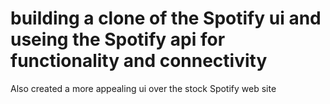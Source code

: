 # building a clone of the Spotify ui and useing the Spotify api for functionality and connectivity 
Also created a more appealing ui over the stock Spotify web site 
